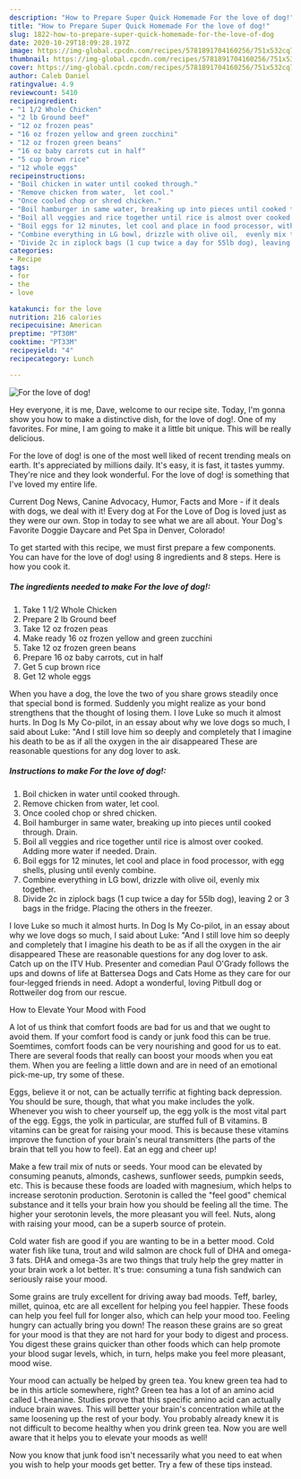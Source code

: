 ```yaml
---
description: "How to Prepare Super Quick Homemade For the love of dog!"
title: "How to Prepare Super Quick Homemade For the love of dog!"
slug: 1822-how-to-prepare-super-quick-homemade-for-the-love-of-dog
date: 2020-10-29T18:09:28.197Z
image: https://img-global.cpcdn.com/recipes/5781891704160256/751x532cq70/for-the-love-of-dog-recipe-main-photo.jpg
thumbnail: https://img-global.cpcdn.com/recipes/5781891704160256/751x532cq70/for-the-love-of-dog-recipe-main-photo.jpg
cover: https://img-global.cpcdn.com/recipes/5781891704160256/751x532cq70/for-the-love-of-dog-recipe-main-photo.jpg
author: Caleb Daniel
ratingvalue: 4.9
reviewcount: 5410
recipeingredient:
- "1 1/2 Whole Chicken"
- "2 lb Ground beef"
- "12 oz frozen peas"
- "16 oz frozen yellow and green zucchini"
- "12 oz frozen green beans"
- "16 oz baby carrots cut in half"
- "5 cup brown rice"
- "12 whole eggs"
recipeinstructions:
- "Boil chicken in water until cooked through."
- "Remove chicken from water,  let cool."
- "Once cooled chop or shred chicken."
- "Boil hamburger in same water, breaking up into pieces until cooked through. Drain."
- "Boil all veggies and rice together until rice is almost over cooked.  Adding more water if needed. Drain."
- "Boil eggs for 12 minutes, let cool and place in food processor, with egg shells,  plusing until evenly combine."
- "Combine everything in LG bowl, drizzle with olive oil,  evenly mix together."
- "Divide 2c in ziplock bags (1 cup twice a day for 55lb dog), leaving 2 or 3 bags in the fridge. Placing the others in the freezer."
categories:
- Recipe
tags:
- for
- the
- love

katakunci: for the love 
nutrition: 216 calories
recipecuisine: American
preptime: "PT30M"
cooktime: "PT33M"
recipeyield: "4"
recipecategory: Lunch

---
```



![For the love of dog!](https://img-global.cpcdn.com/recipes/5781891704160256/751x532cq70/for-the-love-of-dog-recipe-main-photo.jpg)

Hey everyone, it is me, Dave, welcome to our recipe site. Today, I'm gonna show you how to make a distinctive dish, for the love of dog!. One of my favorites. For mine, I am going to make it a little bit unique. This will be really delicious.

For the love of dog! is one of the most well liked of recent trending meals on earth. It's appreciated by millions daily. It's easy, it is fast, it tastes yummy. They're nice and they look wonderful. For the love of dog! is something that I've loved my entire life.

Current Dog News, Canine Advocacy, Humor, Facts and More - if it deals with dogs, we deal with it! Every dog at For the Love of Dog is loved just as they were our own. Stop in today to see what we are all about. Your Dog&#39;s Favorite Doggie Daycare and Pet Spa in Denver, Colorado!


To get started with this recipe, we must first prepare a few components. You can have for the love of dog! using 8 ingredients and 8 steps. Here is how you cook it.

<!--inarticleads1-->

##### The ingredients needed to make For the love of dog!:

1. Take 1 1/2 Whole Chicken
1. Prepare 2 lb Ground beef
1. Take 12 oz frozen peas
1. Make ready 16 oz frozen yellow and green zucchini
1. Take 12 oz frozen green beans
1. Prepare 16 oz baby carrots, cut in half
1. Get 5 cup brown rice
1. Get 12 whole eggs


When you have a dog, the love the two of you share grows steadily once that special bond is formed. Suddenly you might realize as your bond strengthens that the thought of losing them. I love Luke so much it almost hurts. In Dog Is My Co-pilot, in an essay about why we love dogs so much, I said about Luke: &#34;And I still love him so deeply and completely that I imagine his death to be as if all the oxygen in the air disappeared These are reasonable questions for any dog lover to ask. 

<!--inarticleads2-->

##### Instructions to make For the love of dog!:

1. Boil chicken in water until cooked through.
1. Remove chicken from water,  let cool.
1. Once cooled chop or shred chicken.
1. Boil hamburger in same water, breaking up into pieces until cooked through. Drain.
1. Boil all veggies and rice together until rice is almost over cooked.  Adding more water if needed. Drain.
1. Boil eggs for 12 minutes, let cool and place in food processor, with egg shells,  plusing until evenly combine.
1. Combine everything in LG bowl, drizzle with olive oil,  evenly mix together.
1. Divide 2c in ziplock bags (1 cup twice a day for 55lb dog), leaving 2 or 3 bags in the fridge. Placing the others in the freezer.


I love Luke so much it almost hurts. In Dog Is My Co-pilot, in an essay about why we love dogs so much, I said about Luke: &#34;And I still love him so deeply and completely that I imagine his death to be as if all the oxygen in the air disappeared These are reasonable questions for any dog lover to ask. Catch up on the ITV Hub. Presenter and comedian Paul O&#39;Grady follows the ups and downs of life at Battersea Dogs and Cats Home as they care for our four-legged friends in need. Adopt a wonderful, loving Pitbull dog or Rottweiler dog from our rescue. 

How to Elevate Your Mood with Food


A lot of us think that comfort foods are bad for us and that we ought to avoid them. If your comfort food is candy or junk food this can be true. Soemtimes, comfort foods can be very nourishing and good for us to eat. There are several foods that really can boost your moods when you eat them. When you are feeling a little down and are in need of an emotional pick-me-up, try some of these.

Eggs, believe it or not, can be actually terrific at fighting back depression. You should be sure, though, that what you make includes the yolk. Whenever you wish to cheer yourself up, the egg yolk is the most vital part of the egg. Eggs, the yolk in particular, are stuffed full of B vitamins. B vitamins can be great for raising your mood. This is because these vitamins improve the function of your brain's neural transmitters (the parts of the brain that tell you how to feel). Eat an egg and cheer up!

Make a few trail mix of nuts or seeds. Your mood can be elevated by consuming peanuts, almonds, cashews, sunflower seeds, pumpkin seeds, etc. This is because these foods are loaded with magnesium, which helps to increase serotonin production. Serotonin is called the "feel good" chemical substance and it tells your brain how you should be feeling all the time. The higher your serotonin levels, the more pleasant you will feel. Nuts, along with raising your mood, can be a superb source of protein.

Cold water fish are good if you are wanting to be in a better mood. Cold water fish like tuna, trout and wild salmon are chock full of DHA and omega-3 fats. DHA and omega-3s are two things that truly help the grey matter in your brain work a lot better. It's true: consuming a tuna fish sandwich can seriously raise your mood. 

Some grains are truly excellent for driving away bad moods. Teff, barley, millet, quinoa, etc are all excellent for helping you feel happier. These foods can help you feel full for longer also, which can help your mood too. Feeling hungry can actually bring you down! The reason these grains are so great for your mood is that they are not hard for your body to digest and process. You digest these grains quicker than other foods which can help promote your blood sugar levels, which, in turn, helps make you feel more pleasant, mood wise.

Your mood can actually be helped by green tea. You knew green tea had to be in this article somewhere, right? Green tea has a lot of an amino acid called L-theanine. Studies prove that this specific amino acid can actually induce brain waves. This will better your brain's concentration while at the same loosening up the rest of your body. You probably already knew it is not difficult to become healthy when you drink green tea. Now you are well aware that it helps you to elevate your moods as well!

Now you know that junk food isn't necessarily what you need to eat when you wish to help your moods get better. Try  a few  of  these  tips  instead.

